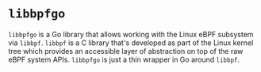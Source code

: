 # `libbpfgo`

`libbpfgo` is a Go library that allows working with the Linux eBPF subsystem via `libbpf`. `libbpf` is a C library that's developed as part of the Linux kernel tree which provides an accessible layer of abstraction on top of the raw eBPF system APIs. `libbpfgo` is just a thin wrapper in Go around `libbpf`.
